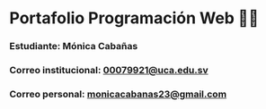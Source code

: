 # Portafolio Programación Web 👩‍💻
### Estudiante: Mónica Cabañas
### Correo institucional: 00079921@uca.edu.sv
### Correo personal: monicacabanas23@gmail.com
